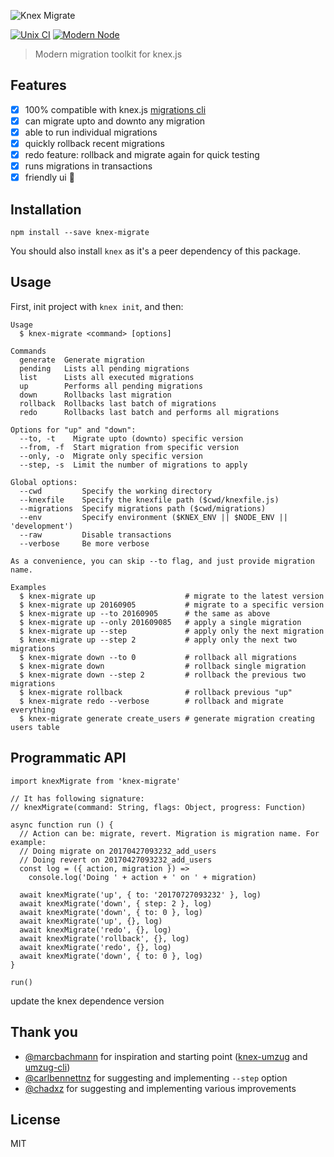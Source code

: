 ![Knex Migrate](http://i.imgur.com/MMWMf5T.png)

[![Unix CI](https://img.shields.io/travis/sheerun/knex-migrate/master.svg)](https://travis-ci.org/sheerun/knex-migrate)
[![Modern Node](https://img.shields.io/badge/modern-node-9BB48F.svg)](https://github.com/sheerun/modern-node)

> Modern migration toolkit for knex.js

## Features

- [x] 100% compatible with knex.js [migrations cli](http://knexjs.org/#Migrations)
- [x] can migrate upto and downto any migration
- [x] able to run individual migrations
- [x] quickly rollback recent migrations
- [x] redo feature: rollback and migrate again for quick testing
- [x] runs migrations in transactions
- [x] friendly ui 🌹

## Installation

```
npm install --save knex-migrate
```

You should also install `knex` as it's a peer dependency of this package.

## Usage

First, init project with `knex init`, and then:

```
Usage
  $ knex-migrate <command> [options]

Commands
  generate  Generate migration
  pending   Lists all pending migrations
  list      Lists all executed migrations
  up        Performs all pending migrations
  down      Rollbacks last migration
  rollback  Rollbacks last batch of migrations
  redo      Rollbacks last batch and performs all migrations

Options for "up" and "down":
  --to, -t    Migrate upto (downto) specific version
  --from, -f  Start migration from specific version
  --only, -o  Migrate only specific version
  --step, -s  Limit the number of migrations to apply

Global options:
  --cwd         Specify the working directory
  --knexfile    Specify the knexfile path ($cwd/knexfile.js)
  --migrations  Specify migrations path ($cwd/migrations)
  --env         Specify environment ($KNEX_ENV || $NODE_ENV || 'development')
  --raw         Disable transactions
  --verbose     Be more verbose

As a convenience, you can skip --to flag, and just provide migration name.

Examples
  $ knex-migrate up                    # migrate to the latest version
  $ knex-migrate up 20160905           # migrate to a specific version
  $ knex-migrate up --to 20160905      # the same as above
  $ knex-migrate up --only 201609085   # apply a single migration
  $ knex-migrate up --step             # apply only the next migration
  $ knex-migrate up --step 2           # apply only the next two migrations
  $ knex-migrate down --to 0           # rollback all migrations
  $ knex-migrate down                  # rollback single migration
  $ knex-migrate down --step 2         # rollback the previous two migrations
  $ knex-migrate rollback              # rollback previous "up"
  $ knex-migrate redo --verbose        # rollback and migrate everything
  $ knex-migrate generate create_users # generate migration creating users table
```

## Programmatic API

```es6
import knexMigrate from 'knex-migrate'

// It has following signature:
// knexMigrate(command: String, flags: Object, progress: Function)

async function run () {
  // Action can be: migrate, revert. Migration is migration name. For example:
  // Doing migrate on 20170427093232_add_users
  // Doing revert on 20170427093232_add_users
  const log = ({ action, migration }) =>
    console.log('Doing ' + action + ' on ' + migration)

  await knexMigrate('up', { to: '20170727093232' }, log)
  await knexMigrate('down', { step: 2 }, log)
  await knexMigrate('down', { to: 0 }, log)
  await knexMigrate('up', {}, log)
  await knexMigrate('redo', {}, log)
  await knexMigrate('rollback', {}, log)
  await knexMigrate('redo', {}, log)
  await knexMigrate('down', { to: 0 }, log)
}

run()
```

update the knex dependence version

## Thank you

- [@marcbachmann](https://github.com/marcbachmann) for inspiration and starting point ([knex-umzug](https://github.com/marcbachmann/knex-umzug) and [umzug-cli](https://github.com/marcbachmann/umzug-cli))
- [@carlbennettnz](https://github.com/carlbennettnz) for suggesting and implementing `--step` option
- [@chadxz](https://github.com/chadxz) for suggesting and implementing various improvements

## License

MIT
